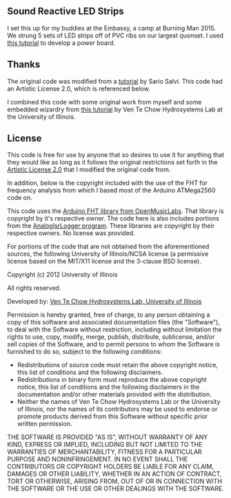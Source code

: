 ## Sound Reactive LED Strips

I set this up for my buddies at the Embassy, a camp at Burning Man 2015. We strung 5 sets of LED strips off of PVC ribs on our largest quonset. I used [this tutorial](https://learn.adafruit.com/rgb-led-strips/usage) to develop a power board.

## Thanks

The original code was modified from a [tutorial](https://bochovj.wordpress.com/2013/09/14/lightbox-a-vj-oriented-leds-controller/) by Sario Salvi. This code had an Artistic License 2.0, which is referenced below.

I combined this code with some original work from myself and some embedded wizardry from [this tutorial](http://vtchl.uiuc.edu/node/557) by Ven Te Chow Hydrosystems Lab at the University of Illinois.

## License

This code is free for use by anyone that so desires to use it for anything that they would like as long as it follows the original restrictions set forth in the [Artistic License 2.0](http://opensource.org/licenses/artistic-license-2.0) that I modified the original code from. 

In addition, below is the copyright included with the use of the FHT for frequency analysis from which I based most of the Arduino ATMega2560 code on.

This code uses the [Arduino FHT library from OpenMusicLabs](http://wiki.openmusiclabs.com/wiki/ArduinoFHT).  That library is copyright by it's respective owner.  The code here is also includes portions from the [AnalogIsrLogger program](http://code.google.com/p/beta-lib/downloads/list). These libraries are copyright by their respective owners.  No license was provided.

For portions of the code that are not obtained from the aforementioned sources, the following University of Illinois/NCSA license (a permissive license based on the MIT/X11 license and the 3-clause BSD license).

Copyright (c) 2012 University of Illinois

All rights reserved.
 
Developed by: [Ven Te Chow Hydrosystems Lab, University of Illinois](http://vtchl.illinois.edu)

Permission is hereby granted, free of charge, to any person obtaining a copy of this software and associated documentation files (the "Software"), to deal with the Software without restriction, including without limitation the rights to use, copy, modify, merge, publish, distribute, sublicense, and/or sell copies of the Software, and to permit persons to whom the Software is furnished to do so, subject to the following conditions:
 
 - Redistributions of source code must retain the above copyright notice, this list of conditions and the following disclaimers.
 - Redistributions in binary form must reproduce the above copyright notice, this list of conditions and the following disclaimers in the documentation and/or other materials provided with the distribution.
- Neither the names of Ven Te Chow Hydrosystems Lab or the University of Illinois, nor the names of its contributors may be used to endorse or promote products derived from this Software without specific prior written permission. 
 
THE SOFTWARE IS PROVIDED "AS IS", WITHOUT WARRANTY OF ANY KIND, EXPRESS OR IMPLIED, INCLUDING BUT NOT LIMITED TO THE WARRANTIES OF MERCHANTABILITY, FITNESS FOR A PARTICULAR PURPOSE AND NONINFRINGEMENT. IN NO EVENT SHALL THE CONTRIBUTORS OR COPYRIGHT HOLDERS BE LIABLE FOR ANY CLAIM, DAMAGES OR OTHER LIABILITY, WHETHER IN AN ACTION OF CONTRACT, TORT OR OTHERWISE, ARISING FROM, OUT OF OR IN CONNECTION WITH THE SOFTWARE OR THE USE OR OTHER DEALINGS WITH THE SOFTWARE.
